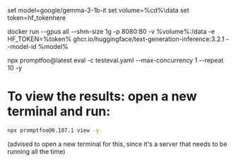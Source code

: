 set model=google/gemma-3-1b-it
set volume=%cd%\data
set token=hf_tokenhere

docker run --gpus all --shm-size 1g -p 8080:80 -v %volume%:/data -e HF_TOKEN=%token% ghcr.io/huggingface/text-generation-inference:3.2.1 --model-id %model%  

npx promptfoo@latest eval -c testeval.yaml --max-concurrency 1 --repeat 10 -y

# To view the results: open a new terminal and run:
```bash
npx promptfoo@0.107.1 view -y
```
(advised to open a new terminal for this, since it's a server that needs to be running all the time)